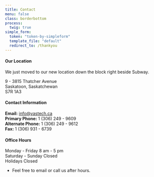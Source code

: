 ```yaml
---
title: Contact
menu: false
class: borderbottom
process:
  twig: true
simple_form:
  token: "token-by-simpleform"
  template_file: "default"
  redirect_to: /thankyou
---
```


#### Our Location
We just moved to our new location down the block right beside Subway.

9 - 3815 Thatcher Avenue <br />
Saskatoon, Saskatchewan <br />
S7R 1A3 <br /> 

#### Contact Information
**Email:**  		 		info@yastech.ca <br />
**Primary Phone:**   		1 (306) 249 - 9609 <br />
**Alternate Phone:**   		1 (306) 249 - 9612 <br />
**Fax:**   				1 (306) 931 - 6739 <br />

#### Office Hours
Monday - Friday			8 am - 5 pm <br />
Saturday - Sunday			Closed <br />
Holidays					Closed <br />

* Feel free to email or call us after hours.